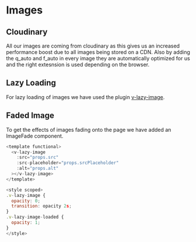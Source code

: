 # Images

## Cloudinary

All our images are coming from cloudinary as this gives us an increased performance boost due to all images being stored on a CDN. Also by adding the q_auto and f_auto in every image they are automatically optimized for us and the right extesnsion is used depending on the browser.

## Lazy Loading

For lazy loading of images we have used the plugin [v-lazy-image](/plugins.md).

## Faded Image

To get the effects of images fading onto the page we have added an ImageFade component.

```js
<template functional>
  <v-lazy-image
    :src="props.src"
    :src-placeholder="props.srcPlaceholder"
    :alt="props.alt"
  ></v-lazy-image>
</template>

<style scoped>
.v-lazy-image {
  opacity: 0;
  transition: opacity 2s;
}
.v-lazy-image-loaded {
  opacity: 1;
}
</style>
```
